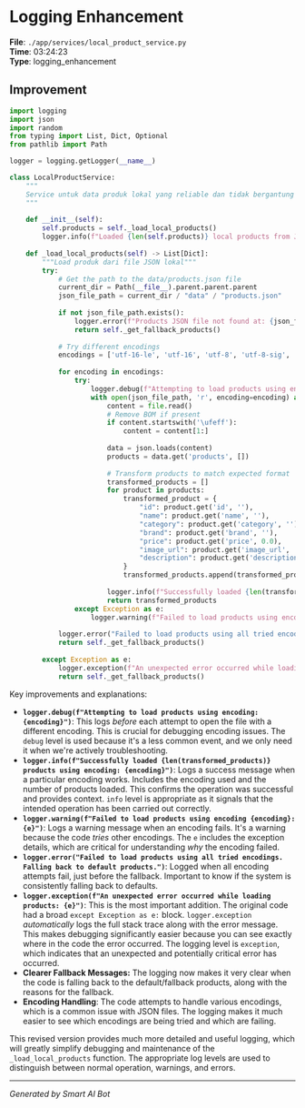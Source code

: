 # Logging Enhancement

**File**: `./app/services/local_product_service.py`  
**Time**: 03:24:23  
**Type**: logging_enhancement

## Improvement

```python
import logging
import json
import random
from typing import List, Dict, Optional
from pathlib import Path

logger = logging.getLogger(__name__)

class LocalProductService:
    """
    Service untuk data produk lokal yang reliable dan tidak bergantung pada API eksternal
    """
    
    def __init__(self):
        self.products = self._load_local_products()
        logger.info(f"Loaded {len(self.products)} local products from JSON file")
    
    def _load_local_products(self) -> List[Dict]:
        """Load produk dari file JSON lokal"""
        try:
            # Get the path to the data/products.json file
            current_dir = Path(__file__).parent.parent.parent
            json_file_path = current_dir / "data" / "products.json"
            
            if not json_file_path.exists():
                logger.error(f"Products JSON file not found at: {json_file_path}")
                return self._get_fallback_products()
            
            # Try different encodings
            encodings = ['utf-16-le', 'utf-16', 'utf-8', 'utf-8-sig', 'latin-1', 'cp1252']
            
            for encoding in encodings:
                try:
                    logger.debug(f"Attempting to load products using encoding: {encoding}")  # Added logging
                    with open(json_file_path, 'r', encoding=encoding) as file:
                        content = file.read()
                        # Remove BOM if present
                        if content.startswith('\ufeff'):
                            content = content[1:]
                        
                        data = json.loads(content)
                        products = data.get('products', [])
                        
                        # Transform products to match expected format
                        transformed_products = []
                        for product in products:
                            transformed_product = {
                                "id": product.get('id', ''),
                                "name": product.get('name', ''),
                                "category": product.get('category', ''),
                                "brand": product.get('brand', ''),
                                "price": product.get('price', 0.0),
                                "image_url": product.get('image_url', ''),
                                "description": product.get('description', '')
                            }
                            transformed_products.append(transformed_product)
                            
                        logger.info(f"Successfully loaded {len(transformed_products)} products using encoding: {encoding}")  # Added logging
                        return transformed_products
                except Exception as e:
                    logger.warning(f"Failed to load products using encoding {encoding}: {e}")  # Added logging
            
            logger.error("Failed to load products using all tried encodings.  Falling back to default products.") #Added logging
            return self._get_fallback_products()
            
        except Exception as e:
            logger.exception(f"An unexpected error occurred while loading products: {e}") #Added logging
            return self._get_fallback_products()

```

Key improvements and explanations:

* **`logger.debug(f"Attempting to load products using encoding: {encoding}")`**:  This logs *before* each attempt to open the file with a different encoding.  This is crucial for debugging encoding issues. The `debug` level is used because it's a less common event, and we only need it when we're actively troubleshooting.
* **`logger.info(f"Successfully loaded {len(transformed_products)} products using encoding: {encoding}")`**:  Logs a success message when a particular encoding works.  Includes the encoding used and the number of products loaded.  This confirms the operation was successful and provides context. `info` level is appropriate as it signals that the intended operation has been carried out correctly.
* **`logger.warning(f"Failed to load products using encoding {encoding}: {e}")`**:  Logs a warning message when an encoding fails.  It's a warning because the code *tries* other encodings.  The `e` includes the exception details, which are critical for understanding *why* the encoding failed.
* **`logger.error("Failed to load products using all tried encodings.  Falling back to default products.")`**: Logged when all encoding attempts fail, just before the fallback.  Important to know if the system is consistently falling back to defaults.
* **`logger.exception(f"An unexpected error occurred while loading products: {e}")`**:  This is the most important addition.  The original code had a broad `except Exception as e:` block.  `logger.exception` *automatically* logs the full stack trace along with the error message.  This makes debugging significantly easier because you can see exactly where in the code the error occurred.  The logging level is `exception`, which indicates that an unexpected and potentially critical error has occurred.
* **Clearer Fallback Messages:**  The logging now makes it very clear when the code is falling back to the default/fallback products, along with the reasons for the fallback.
* **Encoding Handling**: The code attempts to handle various encodings, which is a common issue with JSON files.  The logging makes it much easier to see which encodings are being tried and which are failing.

This revised version provides much more detailed and useful logging, which will greatly simplify debugging and maintenance of the `_load_local_products` function.  The appropriate log levels are used to distinguish between normal operation, warnings, and errors.

---
*Generated by Smart AI Bot*
